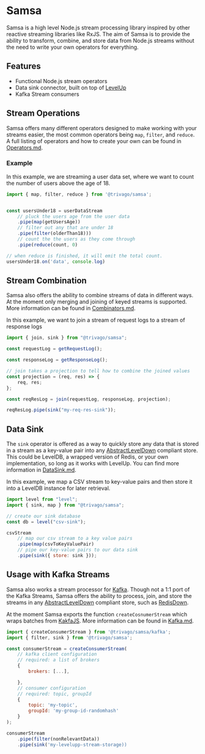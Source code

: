 # Samsa

Samsa is a high level Node.js stream processing library inspired by other reactive streaming libraries like RxJS. The aim of Samsa is to provide the ability to transform, combine, and store data from Node.js streams without the need to write your own operators for everything.

## Features

-   Functional Node.js stream operators
-   Data sink connector, built on top of [LevelUp](https://github.com/level/levelup)
-   Kafka Stream consumers

## Stream Operations

Samsa offers many different operators designed to make working with your streams easier, the most common operators being `map`, `filter`, and `reduce`. A full listing of operators and how to create your own can be found in [Operators.md](./docs/Operators.md).

### Example

In this example, we are streaming a user data set, where we want to count the number of users above the age of 18.

```javascript
import { map, filter, reduce } from '@trivago/samsa';


const usersUnder18 = userDataStream
    // pluck the users age from the user data
    .pipe(map(getUsersAge))
    // filter out any that are under 18
    .pipe(filter(olderThan18)))
    // count the the users as they come through
    .pipe(reduce(count, 0)

// when reduce is finished, it will emit the total count.
usersUnder18.on('data', console.log)

```

## Stream Combination

Samsa also offers the ability to combine streams of data in different ways. At the moment only merging and joining of keyed streams is supported. More information can be found in [Combinators.md](./docs/Combinators.md).

In this example, we want to join a stream of request logs to a stream of response logs

```javascript
import { join, sink } from "@trivago/samsa";

const requestLog = getRequestLog();

const responseLog = getResponseLog();

// join takes a projection to tell how to combine the joined values
const projection = (req, res) => {
    req, res;
};

const reqResLog = join(requestLog, responseLog, projection);

reqResLog.pipe(sink("my-req-res-sink"));
```

## Data Sink

The `sink` operator is offered as a way to quickly store any data that is stored in a stream as a key-value pair into any [AbstractLevelDown](https://github.com/Level/abstract-leveldown) compliant store. This could be LevelDB, a wrapped version of Redis, or your own implementation, so long as it works with LevelUp. You can find more information in [DataSink.md](./docs/DataSink.md).

In this example, we map a CSV stream to key-value pairs and then store it into a LevelDB instance for later retrieval.

```javascript
import level from "level";
import { sink, map } from "@trivago/samsa";

// create our sink database
const db = level("csv-sink");

csvStream
    // map our csv stream to a key value pairs
    .pipe(map(csvToKeyValuePair)
    // pipe our key-value pairs to our data sink
    .pipe(sink({ store: sink }));
```

## Usage with Kafka Streams

Samsa also works a stream processor for [Kafka](https://kafka.apache.org/). Though not a 1:1 port of the Kafka Streams, Samsa offers the ability to process, join, and store the streams in any [AbstractLevelDown](https://github.com/Level/abstract-leveldown) compliant store, such as [RedisDown](https://github.com/hmalphettes/redisdown).

At the moment Samsa exports the function `createCosnumerStream` which wraps batches from [KakfaJS](https://github.com/tulios/kafkajs). More information can be found in [Kafka.md](./docs/Kafka.md).

```javascript
import { createConsumerStream } from '@trivago/samsa/kafka';
import { filter, sink } from '@trivago/samsa';

const consumerStream = createConsumerStream(
    // kafka client configuration
    // required: a list of brokers
    {
        brokers: [...],

    },
    // consumer configuration
    // required: topic, groupId
    {
        topic: 'my-topic',
        groupId: 'my-group-id-randomhash'
    }
);

consumerStream
    .pipe(filter(nonRelevantData))
    .pipe(sink('my-levelupp-stream-storage))

```
